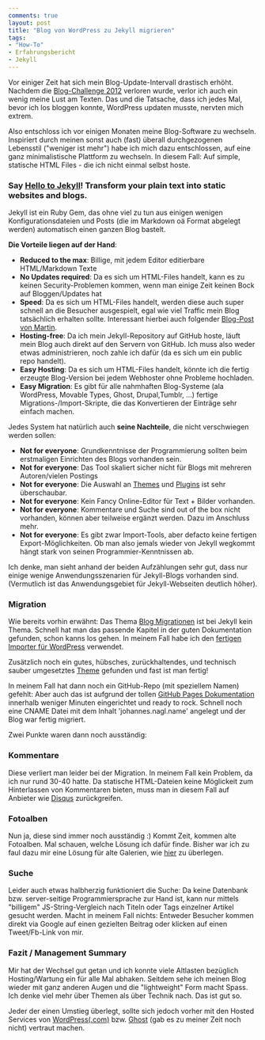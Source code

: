 ```yaml
---
comments: true
layout: post
title: "Blog von WordPress zu Jekyll migrieren"
tags:
- "How-To"
- Erfahrungsbericht
- Jekyll
---
```

Vor einiger Zeit hat sich mein Blog-Update-Intervall drastisch erhöht. Nachdem die [Blog-Challenge 2012](http://johannes.nagl.name/2012/2012/) verloren wurde, verlor ich auch ein wenig meine Lust am Texten. Das und die Tatsache, dass ich jedes Mal, bevor ich los bloggen konnte, WordPress updaten musste, nervten mich extrem.

Also entschloss ich vor einigen Monaten meine Blog-Software zu wechseln. Inspiriert durch meinen sonst auch (fast) überall durchgezogenen Lebensstil ("weniger ist mehr") habe ich mich dazu entschlossen, auf eine ganz minimalistische Plattform zu wechseln. In diesem Fall: Auf simple, statische HTML Files - die ich nicht einmal selbst hoste.

### Say [Hello to Jekyll](http://jekyllrb.com)! Transform your plain text into static websites and blogs.

Jekyll ist ein Ruby Gem, das ohne viel zu tun aus einigen wenigen Konfigurationsdateien und Posts (die im Markdown oä Format abgelegt werden) automatisch einen ganzen Blog bastelt.

**Die Vorteile liegen auf der Hand**:

* **Reduced to the max**: Billige, mit jedem Editor editierbare HTML/Markdown Texte
* **No Updates required**: Da es sich um HTML-Files handelt, kann es zu keinen Security-Problemen kommen, wenn man einige Zeit keinen Bock auf Bloggen/Updates hat
* **Speed**: Da es sich um HTML-Files handelt, werden diese auch super schnell an die Besucher ausgespielt, egal wie viel Traffic mein Blog tatsächlich erhalten sollte. Interessant hierbei auch folgender [Blog-Post von Martin](http://www.mthie.com/wie-schnell-man-seiten-ausliefern-kann.html).
* **Hosting-free**: Da ich mein Jekyll-Repository auf GitHub hoste, läuft mein Blog auch direkt auf den Servern von GitHub. Ich muss also weder etwas administrieren, noch zahle ich dafür (da es sich um ein public repo handelt).
* **Easy Hosting**: Da es sich um HTML-Files handelt, könnte ich die fertig erzeugte Blog-Version bei jedem Webhoster ohne Probleme hochladen.
* **Easy Migration**: Es gibt für alle nahmhaften Blog-Systeme (ala WordPress, Movable Types, Ghost, Drupal,Tumblr, …) fertige Migrations-/Import-Skripte, die das Konvertieren der Einträge sehr einfach machen.

Jedes System hat natürlich auch **seine Nachteile**, die nicht verschwiegen werden sollen:

* **Not for everyone**: Grundkenntnisse der Programmierung sollten beim erstmaligen Einrichten des Blogs vorhanden sein.
* **Not for everyone**: Das Tool skaliert sicher nicht für Blogs mit mehreren Autoren/vielen Postings
* **Not for everyone**: Die Auswahl an [Themes](http://jekyllthemes.org/) und [Plugins](http://jekyllrb.com/docs/plugins/) ist sehr überschaubar.
* **Not for everyone**: Kein Fancy Online-Editor für Text + Bilder vorhanden.
* **Not for everyone**: Kommentare und Suche sind out of the box nicht vorhanden, können aber teilweise ergänzt werden. Dazu im Anschluss mehr.
* **Not for everyone**: Es gibt zwar Import-Tools, aber defacto keine fertigen Export-Möglichkeiten. Ob man also jemals wieder von Jekyll wegkommt hängt stark von seinen Programmier-Kenntnissen ab.

Ich denke, man sieht anhand der beiden Aufzählungen sehr gut, dass nur einige wenige Anwendungsszenarien für Jekyll-Blogs vorhanden sind. (Vermutlich ist das Anwendungsgebiet für Jekyll-Webseiten deutlich höher).

### Migration

Wie bereits vorhin erwähnt: Das Thema [Blog Migrationen](http://jekyllrb.com/docs/migrations/) ist bei Jekyll kein Thema. Schnell hat man das passende Kapitel in der guten Dokumentation gefunden, schon kanns los gehen. In meinem Fall habe ich den [fertigen Importer für WordPress](http://import.jekyllrb.com/docs/wordpress/) verwendet.

Zusätzlich noch ein gutes, hübsches, zurückhaltendes, und technisch sauber umgesetztes [Theme](https://github.com/mmistakes/so-simple-theme) gefunden und fast ist man fertig!

In meinem Fall hat dann noch ein GitHub-Repo (mit speziellem Namen) gefehlt: Aber auch das ist aufgrund der tollen [GitHub Pages Dokumentation](http://pages.github.com/) innerhalb weniger Minuten eingerichtet und ready to rock. Schnell noch eine CNAME Datei mit dem Inhalt 'johannes.nagl.name' angelegt und der Blog war fertig migriert.

Zwei Punkte waren dann noch ausständig:

### Kommentare

Diese verliert man leider bei der Migration. In meinem Fall kein Problem, da ich nur rund 30-40 hatte. Da statische HTML-Dateien keine Möglickeit zum Hinterlassen von Kommentaren bieten, muss man in diesem Fall auf Anbieter wie [Disqus](http://disqus.com/) zurückgreifen.

### Fotoalben

Nun ja, diese sind immer noch ausständig :) Kommt Zeit, kommen alte Fotoalben. Mal schauen, welche Lösung ich dafür finde. Bisher war ich zu faul dazu mir eine Lösung für alte Galerien, wie [hier](http://johannes.nagl.name/2012/leckeres-sushi-maki-selber-machen/) zu überlegen.

### Suche

Leider auch etwas halbherzig funktioniert die Suche: Da keine Datenbank bzw. server-seitige Programmiersprache zur Hand ist, kann nur mittels "billigem" JS-String-Vergleich nach Titeln oder Tags einzelner Artikel gesucht werden. Macht in meinem Fall nichts: Entweder Besucher kommen direkt via Google auf einen gezielten Beitrag oder klicken auf einen Tweet/Fb-Link von mir.

### Fazit / Management Summary

Mir hat der Wechsel gut getan und ich konnte viele Altlasten bezüglich Hosting/Wartung ein für alle Mal abhaken. Seitdem sehe ich meinen Blog wieder mit ganz anderen Augen und die "lightweight" Form macht Spass. Ich denke viel mehr über Themen als über Technik nach. Das ist gut so.

Jeder der einen Umstieg überlegt, sollte sich jedoch vorher mit den Hosted Services von [WordPress(.com)](http://www.wordpress.com) bzw. [Ghost](http://blog.ghost.org/hosted-platform-open/) (gab es zu meiner Zeit noch nicht) vertraut machen.

